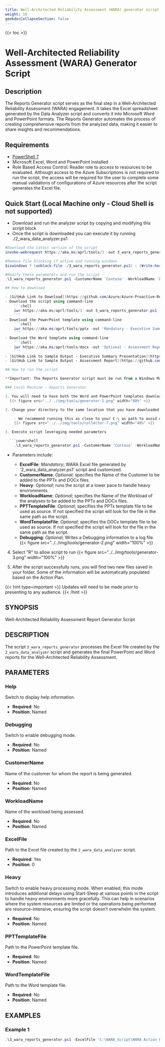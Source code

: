 ```yaml
---
title: Well-Architected Reliability Assessment (WARA) generator script
weight: 10
geekdocCollapseSection: false
---
```


{{< toc >}}

# Well-Architected Reliability Assessment (WARA) Generator Script

## Description

The Reports Generator script serves as the final step in a Well-Architected Reliability Assessment (WARA) engagement. It takes the Excel spreadsheet generated by the Data Analyzer script and converts it into Microsoft Word and PowerPoint formats. The Reports Generator automates the process of creating comprehensive reports from the analyzed data, making it easier to share insights and recommendations.

## Requirements

- [PowerShell 7](https://learn.microsoft.com/en-us/powershell/scripting/install/installing-powershell?view=powershell-7.4)
- Microsoft Excel, Word and PowerPoint installed
- Role Based Access Control: Reader role to access to resources to be evaluated. Although access to the Azure Subscriptions is not required to run the script, the access will be required for the user to complete some manual validations of configurations of Azure resources after the script generates the Excel file.

## Quick Start (Local Machine only - Cloud Shell is not supported)

- Download and run the analyzer script by copying and modifying this script block
- Once the script is downloaded you can execute it by running ./2_wara_data_analyzer.ps1

```powershell
#Download the latest version of the script
invoke-webrequest https://aka.ms/aprl/tools/3 -out 3_wara_reports_generator.ps1

#Remove file blocking if active and running windows
$iswindows ? (unblock-file ./3_wara_reports_generator.ps1) : (Write-host "Unblock not required - Not Windows OS")

#Modify these parameters and run the script
.\3_wara_reports_generator.ps1 -CustomerName 'Contoso' -WorkloadName 'E-Commerce' -ExcelFile 'C:\scripts\wara\WARA Action Plan 2024-08-08-11-57.xlsx'

## How to download

- [GitHub Link to Download](https://github.com/Azure/Azure-Proactive-Resiliency-Library-v2/blob/main/tools/3_wara_reports_generator.ps1)
- Download the script using command-line
    ```shell
    iwr https://aka.ms/aprl/tools/3 -out 3_wara_reports_generator.ps1
    ```
- Download the PowerPoint template using command-line
    ```shell
    iwr https://aka.ms/aprl/tools/pptx -out 'Mandatory - Executive Summary presentation - Template.pptx'
    ```
- Download the Word template using command-line
    ```shell
    iwr https://aka.ms/aprl/tools/docx -out 'Optional - Assessment Report - Template.docx'
    ```
- [GitHub Link to Sample Output - Executive Summary Presentation](https://github.com/Azure/Azure-Proactive-Resiliency-Library-v2/blob/main/tools/sample-output/Executive%20Summary%20Presentation%20-%20Contoso%20Hotels%20-%202024-05-07-12-12.pptx)
- [GitHub Link to Sample Output - Assessment Report](https://github.com/Azure/Azure-Proactive-Resiliency-Library-v2/blob/main/tools/sample-output/Assessment%20Report%20-%20Contoso%20Hotels%20-%202024-05-07-12-12.docx)

## How to run the script

**Important: The Reports Generator script must be run from a Windows Machine with Excel installed.**

### Local Machine - Reports Generator

1. You will need to have both the Word and PowerPoint templates downloaded to the same file location.
  {{< figure src="../../img/tools/generator-1.png" width="80%" >}}

2. Change your directory to the same location that you have downloaded the WARA Reports Generator script to.

    - We recommend running this as close to your C:\ as path to avoid errors related to file path length.
    {{< figure src="../../img/tools/collector-7.png" width="40%" >}}

3. Execute script leveraging needed parameters

  ```powershell
    .\3_wara_reports_generator.ps1 -CustomerName 'Contoso' -WorkloadName 'E-Commerce' -ExcelFile 'C:\scripts\wara\WARA Action Plan 2024-08-08-11-57.xlsx'
  ```

- Parameters include:

  - **ExcelFile**:  *Mandatory*; WARA Excel file generated by '2_wara_data_analyzer.ps1' script and customized.
  - **CustomerName**:  *Optional*; specifies the Name of the Customer to be added to the PPTx and DOCx files.
  - **Heavy**:  *Optional*; runs the script at a lower pace to handle heavy environments.
  - **WorkloadName**:  *Optional*; specifies the Name of the Workload of the analyses to be added to the PPTx and DOCx files.
  - **PPTTemplateFile**:  *Optional*; specifies the PPTx template file to be used as source. If not specified the script will look for the file in the same path as the script.
  - **WordTemplateFile**:  *Optional*; specifies the DOCx template file to be used as source. If not specified the script will look for the file in the same path as the script.
  - **Debugging**: *Optional*; Writes a Debugging information to a log file.
  {{< figure src="../../img/tools/generator-2.png" width="100%" >}}

4. Select "R" to allow script to run
  {{< figure src="../../img/tools/generator-3.png" width="100%" >}}

5. After the script successfully runs, you will find two new files saved in your folder. Some of the information will be automatically populated based on the Action Plan.

  {{< hint type=important >}}
  Updates will need to be made prior to presenting to any audience.
  {{< /hint >}}
## SYNOPSIS
Well-Architected Reliability Assessment Report Generator Script

## DESCRIPTION
The script `3_wara_reports_generator` processes the Excel file created by the `2_wara_data_analyzer` script and generates the final PowerPoint and Word reports for the Well-Architected Reliability Assessment.

## PARAMETERS

### Help
Switch to display help information.
- **Required**: No
- **Position**: Named

### Debugging
Switch to enable debugging mode.
- **Required**: No
- **Position**: Named

### CustomerName
Name of the customer for whom the report is being generated.
- **Required**: No
- **Position**: Named

### WorkloadName
Name of the workload being assessed.
- **Required**: No
- **Position**: Named

### ExcelFile
Path to the Excel file created by the `2_wara_data_analyzer` script.
- **Required**: Yes
- **Position**: 0

### Heavy
Switch to enable heavy processing mode. When enabled, this mode introduces additional delays using Start-Sleep at various points in the script to handle heavy environments more gracefully. This can help in scenarios where the system resources are limited or the operations being performed are resource-intensive, ensuring the script doesn't overwhelm the system.
- **Required**: No
- **Position**: Named

### PPTTemplateFile
Path to the PowerPoint template file.
- **Required**: No
- **Position**: Named

### WordTemplateFile
Path to the Word template file.
- **Required**: No
- **Position**: Named

## EXAMPLES

### Example 1
```powershell
.\3_wara_reports_generator.ps1 -ExcelFile 'C:\WARA_Script\WARA Action Plan 2024-03-07_16_06.xlsx' -CustomerName 'ABC Customer' -WorkloadName 'SAP On Azure' -Heavy -PPTTemplateFile 'C:\Templates\Template.pptx' -WordTemplateFile 'C:\Templates\Template.docx'
